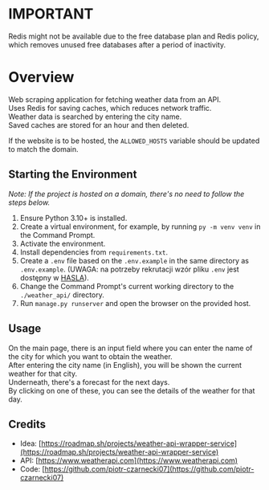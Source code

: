# IMPORTANT

Redis might not be available due to the free database plan and Redis policy, which removes unused free databases after a period of inactivity.

# Overview

Web scraping application for fetching weather data from an API.  
Uses Redis for saving caches, which reduces network traffic.  
Weather data is searched by entering the city name.  
Saved caches are stored for an hour and then deleted.

If the website is to be hosted, the `ALLOWED_HOSTS` variable should be updated to match the domain.

## Starting the Environment

*Note: If the project is hosted on a domain, there's no need to follow the steps below.*

1. Ensure Python 3.10+ is installed.
2. Create a virtual environment, for example, by running `py -m venv venv` in the Command Prompt.
3. Activate the environment.
4. Install dependencies from `requirements.txt`.
5. Create a `.env` file based on the `.env.example` in the same directory as `.env.example`. (UWAGA: na potrzeby rekrutacji wzór pliku `.env` jest dostępny w [HASLA](./HASLA.md)).
6. Change the Command Prompt's current working directory to the `./weather_api/` directory.
7. Run `manage.py runserver` and open the browser on the provided host.

## Usage

On the main page, there is an input field where you can enter the name of the city for which you want to obtain the weather.  
After entering the city name (in English), you will be shown the current weather for that city.  
Underneath, there's a forecast for the next days.  
By clicking on one of these, you can see the details of the weather for that day.

## Credits

- Idea: [https://roadmap.sh/projects/weather-api-wrapper-service](https://roadmap.sh/projects/weather-api-wrapper-service)  
- API: [https://www.weatherapi.com](https://www.weatherapi.com)  
- Code: [https://github.com/piotr-czarnecki07](https://github.com/piotr-czarnecki07)